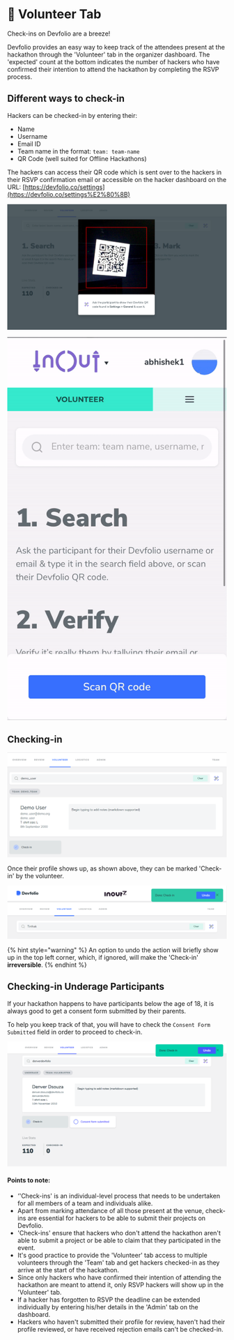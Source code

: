 # 👋 Volunteer Tab



Check-ins on Devfolio are a breeze!

Devfolio provides an easy way to keep track of the attendees present at the hackathon through the 'Volunteer' tab in the organizer dashboard. The 'expected' count at the bottom indicates the number of hackers who have confirmed their intention to attend the hackathon by completing the RSVP process.

## Different ways to check-in

Hackers can be checked-in by entering their:

* Name
* Username
* Email ID
* Team name in the format: `team: team-name`
* QR Code (well suited for Offline Hackathons)

The hackers can access their QR code which is sent over to the hackers in their RSVP confirmation email or accessible on the hacker dashboard on the URL: [https://devfolio.co/settings](https://devfolio.co/settings%E2%80%8B)

![Desktop View](<../../../.gitbook/assets/image (42).png>)

![Phone View](<../../../.gitbook/assets/image (41).png>)

## Checking-in

![](<../../../.gitbook/assets/image (43).png>)

Once their profile shows up, as shown above, they can be marked 'Check-in' by the volunteer.

![](<../../../.gitbook/assets/image (44).png>)

{% hint style="warning" %}
An option to undo the action will briefly show up in the top left corner, which, if ignored, will make the 'Check-in' **irreversible**.
{% endhint %}

## Checking-in Underage Participants

If your hackathon happens to have participants below the age of 18, it is always good to get a consent form submitted by their parents.

To help you keep track of that, you will have to check the `Consent Form Submitted` field in order to proceed to check-in.

![](<../../../.gitbook/assets/image (45).png>)

#### Points to note:

* ‘'Check-ins' is an individual-level process that needs to be undertaken for all members of a team and individuals alike.
* Apart from marking attendance of all those present at the venue, check-ins are essential for hackers to be able to submit their projects on Devfolio.
* 'Check-ins' ensure that hackers who don't attend the hackathon aren't able to submit a project or be able to claim that they participated in the event.
* It's good practice to provide the 'Volunteer' tab access to multiple volunteers through the 'Team' tab and get hackers checked-in as they arrive at the start of the hackathon.
* Since only hackers who have confirmed their intention of attending the hackathon are meant to attend it, only RSVP hackers will show up in the 'Volunteer' tab.
* If a hacker has forgotten to RSVP the deadline can be extended individually by entering his/her details in the 'Admin' tab on the dashboard.
* Hackers who haven't submitted their profile for review, haven't had their profile reviewed, or have received rejection emails can't be checked-in.
